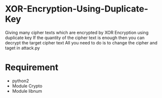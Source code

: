 # XOR-Encryption-Using-Duplicate-Key

Giving many cipher texts which are encrypted by XOR Encryption using duplicate key 
If the quantity of the cipher text is enough then you can decrypt the target cipher text
All you need to do is to change the cipher and taget in attack.py

# Requirement

- python2
- Module Crypto
- Module libnum
